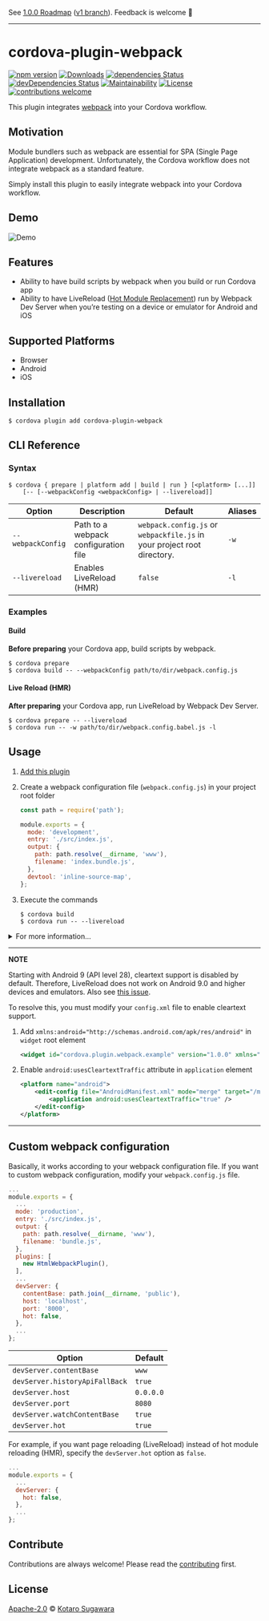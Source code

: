 See [1.0.0 Roadmap](https://github.com/kotarella1110/cordova-plugin-webpack/issues/23) ([v1 branch](https://github.com/kotarella1110/cordova-plugin-webpack/tree/v1)). Feedback is welcome 🙏

---

# cordova-plugin-webpack

[![npm version](https://badge.fury.io/js/cordova-plugin-webpack.svg)](https://badge.fury.io/js/cordova-plugin-webpack)
[![Downloads](https://img.shields.io/npm/dm/cordova-plugin-webpack.svg)](https://www.npmjs.com/package/cordova-plugin-webpack)
[![dependencies Status](https://david-dm.org/kotarella1110/cordova-plugin-webpack/status.svg)](https://david-dm.org/kotarella1110/cordova-plugin-webpack)
[![devDependencies Status](https://david-dm.org/kotarella1110/cordova-plugin-webpack/dev-status.svg)](https://david-dm.org/kotarella1110/cordova-plugin-webpack?type=dev)
[![Maintainability](https://api.codeclimate.com/v1/badges/f51fd5b6e3c7f43649c2/maintainability)](https://codeclimate.com/github/kotarella1110/cordova-plugin-webpack/maintainability)
[![License](https://img.shields.io/badge/License-Apache%202.0-blue.svg)](https://opensource.org/licenses/Apache-2.0)
[![contributions welcome](https://img.shields.io/badge/contributions-welcome-brightgreen.svg?style=flat)](https://github.com/kotarella1110/cordova-plugin-webpack/issues)

This plugin integrates [webpack](https://webpack.js.org "webpack") into your Cordova workflow.

## Motivation

Module bundlers such as webpack are essential for SPA (Single Page Application) development. Unfortunately, the Cordova workflow does not integrate webpack as a standard feature.

Simply install this plugin to easily integrate webpack into your Cordova workflow.

## Demo

![Demo](./media/cordova-plugin-webpack-demo.gif)

## Features

* Ability to have build scripts by webpack when you build or run Cordova app
* Ability to have LiveReload ([Hot Module Replacement](https://webpack.js.org/concepts/hot-module-replacement "Hot Module Replacement | webpack")) run by Webpack Dev Server when you’re testing on a device or emulator for Android and iOS

## Supported Platforms

* Browser
* Android
* iOS

## Installation

```shell
$ cordova plugin add cordova-plugin-webpack
```

## CLI Reference

### Syntax

```shell
$ cordova { prepare | platform add | build | run } [<platform> [...]]
    [-- [--webpackConfig <webpackConfig> | --livereload]]
```

| Option | Description | Default | Aliases |
|--------|-------------|---------|---------|
| `--webpackConfig` | Path to a webpack configuration file | `webpack.config.js` or `webpackfile.js` in your project root directory. | `-w` |
| `--livereload` | Enables LiveReload (HMR) | `false` | `-l` |

### Examples

#### Build

**Before preparing** your Cordova app, build scripts by webpack.

```shell
$ cordova prepare
$ cordova build -- --webpackConfig path/to/dir/webpack.config.js
```

#### Live Reload (HMR)

**After preparing** your Cordova app, run LiveReload by Webpack Dev Server.

```shell
$ cordova prepare -- --livereload
$ cordova run -- -w path/to/dir/webpack.config.babel.js -l
```

## Usage

1. [Add this plugin](#Installation)

2. Create a webpack configuration file (`webpack.config.js`) in your project root folder

    ```js
    const path = require('path');

    module.exports = {
      mode: 'development',
      entry: './src/index.js',
      output: {
        path: path.resolve(__dirname, 'www'),
        filename: 'index.bundle.js',
      },
      devtool: 'inline-source-map',
    };
    ```

3. Execute the commands

    ```shell
    $ cordova build
    $ cordova run -- --livereload
    ```

<details>
<summary>For more information...</summary>

1. Create a Cordova app

    ```shell
    $ cordova create cordova-plugin-webpack-example cordova.plugin.webpack.example CordovaPluginWebpackExample
    ```

2. Add platforms

    ```shell
    $ cd cordova-plugin-webpack-example
    $ cordova platform add android ios
    ```

3. [Add this plugin](#Installation)

4. Create a JavaScript file ([entry point](https://webpack.js.org/concepts/entry-points/ "entry points"))

    ```shell
    $ mkdir src
    $ mv www/js/index.js src/index.js
    ```

5. Create a webpack configuration file (`webpack.config.js`) in your project root folder

    ```js
    const path = require('path');

    module.exports = {
      mode: 'development',
      entry: './src/index.js',
      output: {
        path: path.resolve(__dirname, 'www'),
        filename: 'index.bundle.js',
      },
      devtool: 'inline-source-map',
    };
    ```

6. Fix a HTML file (`www/index.html`)

    ```diff
    -         <script type="text/javascript" src="js/index.js"></script>
    +         <script type="text/javascript" src="index.bundle.js"></script>
    ```

7. Execute the commands

    ```shell
    $ cordova build
    $ cordova run -- --livereload
    ```

</details>

---

**NOTE**

Starting with Android 9 (API level 28), cleartext support is disabled by default. Therefore, LiveReload does not work on Android 9.0 and higher devices and emulators. Also see [this issue](https://github.com/kotarella1110/cordova-plugin-webpack/issues/9#issuecomment-495048614).

To resolve this, you must modify your `config.xml` file to enable cleartext support.

1. Add `xmlns:android="http://schemas.android.com/apk/res/android"` in `widget` root element

    ```xml
    <widget id="cordova.plugin.webpack.example" version="1.0.0" xmlns="http://www.w3.org/ns/widgets" xmlns:android="http://schemas.android.com/apk/res/android" xmlns:cdv="http://cordova.apache.org/ns/1.0">
    ```

2. Enable `android:usesCleartextTraffic` attribute in `application` element

    ```xml
    <platform name="android">
        <edit-config file="AndroidManifest.xml" mode="merge" target="/manifest/application">
            <application android:usesCleartextTraffic="true" />
        </edit-config>
    </platform>
    ```

---

## Custom webpack configuration

Basically, it works according to your webpack configuration file.
If you want to custom webpack configuration, modify your `webpack.config.js` file.

```js
...
module.exports = {
  ...
  mode: 'production',
  entry: './src/index.js',
  output: {
    path: path.resolve(__dirname, 'www'),
    filename: 'bundle.js',
  },
  plugins: [
    new HtmlWebpackPlugin(),
  ],
  ...
  devServer: {
    contentBase: path.join(__dirname, 'public'),
    host: 'localhost',
    port: '8000',
    hot: false,
  },
  ...
};
```

| Option | Default |
|--------|---------|
| `devServer.contentBase`  | `www` |
| `devServer.historyApiFallBack` | `true` |
| `devServer.host` | `0.0.0.0` |
| `devServer.port` | `8080` |
| `devServer.watchContentBase` | `true` |
| `devServer.hot` | `true` |

For example, if you want page reloading (LiveReload) instead of hot module reloading (HMR), specify the `devServer.hot` option as `false`.

```js
...
module.exports = {
  ...
  devServer: {
    hot: false,
  },
  ...
};
```

## Contribute

Contributions are always welcome! Please read the [contributing](./CONTRIBUTING.md) first.

## License

[Apache-2.0](./LICENSE) © [Kotaro Sugawara](https://twitter.com/kotarella1110)
